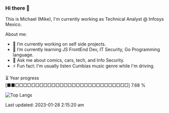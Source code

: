 ### Hi there 👋

This is Michael (Mike), I'm currently working as Technical Analyst @ Infosys Mexico.

About me:

- 🔭 I’m currently working on self side projects.
- 🌱 I’m currently learning JS FrontEnd Dev, IT Security, Go Programming language.
- 💬 Ask me about comics, cars, tech, and Info Security.
- ⚡ Fun fact: I'm usually listen Cumbias music genre while I'm driving.

⏳ Year progress  [■■□□□□□□□□□□□□□□□□□□□□□□□□□□□□]  7.68 %

![Top Langs](https://github-readme-stats.vercel.app/api/top-langs/?username=maycman&layout=compact&langs_count=10&theme=dark&hide=html,css)



Last updated: 2023-01-28 2:15:20 am